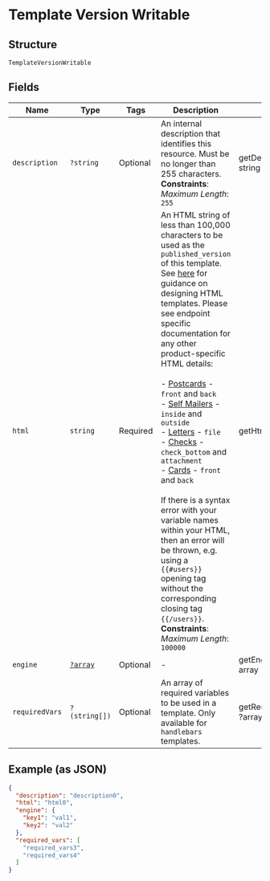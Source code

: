 
# Template Version Writable

## Structure

`TemplateVersionWritable`

## Fields

| Name | Type | Tags | Description | Getter | Setter |
|  --- | --- | --- | --- | --- | --- |
| `description` | `?string` | Optional | An internal description that identifies this resource. Must be no longer than 255 characters.<br>**Constraints**: *Maximum Length*: `255` | getDescription(): ?string | setDescription(?string description): void |
| `html` | `string` | Required | An HTML string of less than 100,000 characters to be used as the `published_version` of this template. See [here](#section/HTML-Examples) for guidance on designing HTML templates. Please see endpoint specific documentation for any other product-specific HTML details:<br><br>- [Postcards](#operation/postcard_create) - `front` and `back`<br>- [Self Mailers](#operation/self_mailer_create) - `inside` and `outside`<br>- [Letters](#operation/letter_create) - `file`<br>- [Checks](#operation/check_create) - `check_bottom` and `attachment`<br>- [Cards](#operation/card_create) - `front` and `back`<br><br>If there is a syntax error with your variable names within your HTML, then an error will be thrown, e.g. using a `{{#users}}` opening tag without the corresponding closing tag `{{/users}}`.<br>**Constraints**: *Maximum Length*: `100000` | getHtml(): string | setHtml(string html): void |
| `engine` | [`?array`](../../doc/models/object-enum.md) | Optional | - | getEngine(): ?array | setEngine(?array engine): void |
| `requiredVars` | `?(string[])` | Optional | An array of required variables to be used in a template. Only available for `handlebars` templates. | getRequiredVars(): ?array | setRequiredVars(?array requiredVars): void |

## Example (as JSON)

```json
{
  "description": "description0",
  "html": "html0",
  "engine": {
    "key1": "val1",
    "key2": "val2"
  },
  "required_vars": [
    "required_vars3",
    "required_vars4"
  ]
}
```

